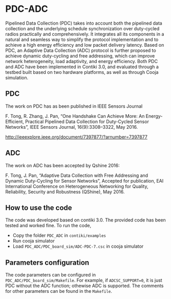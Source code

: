 # PDC-ADC
Pipelined Data Collection (PDC) takes into account both the pipelined data collection and the underlying schedule synchronization over duty-cycled radios practically and comprehensively. It integrates all its components in a natural and seamless way to simplify the protocol implementation and to achieve a high energy efficiency and low packet delivery latency. Based on PDC, an Adaptive Data Collection (ADC) protocol is further proposed to achieve dynamic duty-cycling and free addressing, which can improve network heterogeneity, load adaptivity, and energy efficiency. Both PDC and ADC have been implemented in Contiki 3.0, and evaluated through a testbed built based on two hardware platforms, as well as through Cooja simulation.

## PDC 
The work on PDC has as been published in IEEE Sensors Journal

F. Tong, R. Zhang, J. Pan, “One Handshake Can Achieve More: An Energy-Efficient, Practical Pipelined Data Collection for Duty-Cycled Sensor Networks”, IEEE Sensors Journal, 16(9):3308–3322, May 2016.

http://ieeexplore.ieee.org/document/7397877/?arnumber=7397877

## ADC
The work on ADC has been accepted by Qshine 2016:

F. Tong, J. Pan, “Adaptive Data Collection with Free Addressing and Dynamic Duty-Cycling for Sensor Networks”, Accepted for publication, EAI International Conference on Heterogeneous Networking for Quality, Reliability, Security and Robustness (QShine), May 2016.

## How to use the code
The code was developed based on contiki 3.0. The provided code has been tested and worked fine. To run the code, 
* Copy the folder `PDC_ADC` in `contiki/examples`
* Run cooja simulator
* Load `PDC_ADC/PDC_board_sim/ADC-PDC-7.csc` in cooja simulator

## Parameters configuration
The code parameters can be configured in `PDC_ADC/PDC_board_sim/Makefile`. For example, if `ADCSC_SUPPORT=0`, it is just PDC without the ADC function; othewise ADC is supported. The comments for other parameters can be found in the `Makefile`.
